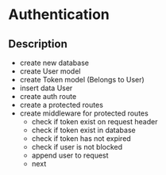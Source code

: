 # Authentication

## Description

- create new database
- create User model
- create Token model (Belongs to User)
- insert data User
- create auth route
- create a protected routes
- create middleware for protected routes
  - check if token exist on request header
  - check if token exist in database
  - check if token has not expired
  - check if user is not blocked
  - append user to request
  - next

